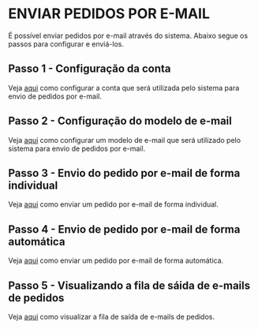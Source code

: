 # ENVIAR PEDIDOS POR E-MAIL
É possível enviar pedidos por e-mail através do sistema. Abaixo segue os passos para configurar e enviá-los.

## Passo 1 - Configuração da conta
Veja [aqui](/e-mails/emailcontas.md) como configurar a conta que será utilizada pelo sistema para envio de pedidos por e-mail.

## Passo 2 - Configuração do modelo de e-mail
Veja [aqui](/e-mails/modeloemail.md) como configurar um modelo de e-mail que será utilizado pelo sistema para envio de pedidos por e-mail.

## Passo 3 - Envio do pedido por e-mail de forma individual
Veja [aqui](http://siscom.leiame.org/master/vendas/pedidovenda#comandos) como enviar um pedido por e-mail de forma individual. 

## Passo 4 - Envio de pedido por e-mail de forma automática  
Veja [aqui](/faq/pedidoemailautomatico.md) como enviar um pedido por e-mail de forma automática. 

## Passo 5 - Visualizando a fila de sáida de e-mails de pedidos
Veja [aqui](/e-mails/emailsaida.md) como visualizar a fila de saída de e-mails de pedidos.
